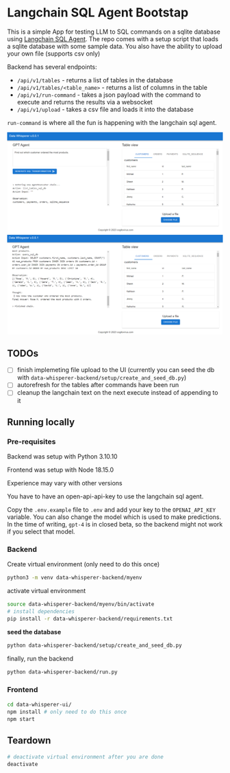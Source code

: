 # Langchain SQL Agent Bootstap
This is a simple App for testing LLM to SQL commands on a sqlite database using [Langchain SQL Agent](https://python.langchain.com/en/latest/modules/agents/toolkits/examples/sql_database.html). The repo comes with a setup script that loads a sqlite database with some sample data. You also have the ability to upload your own file (supports csv only)

Backend has several endpoints:
- `/api/v1/tables` - returns a list of tables in the database
- `/api/v1/tables/<table_name>` - returns a list of columns in the table
- `/api/v1/run-command` - takes a json payload with the command to execute and returns the results via a websocket
- `/api/v1/upload` - takes a csv file and loads it into the database

`run-command` is where all the fun is happening with the langchain sql agent.

![Example 1](images/whisp_10.PNG)
![Exampe 2](images/whisp_11.PNG)
## TODOs
- [ ] finish implemeting file upload to the UI (currently you can seed the db with `data-whisperer-backend/setup/create_and_seed_db.py`)
- [ ] autorefresh for the tables after commands have been run
- [ ] cleanup the langchain text on the next execute instead of appending to it

## Running locally

### Pre-requisites
Backend was setup with Python 3.10.10

Frontend was setup with Node 18.15.0

Experience may vary with other versions

You have to have an open-api-api-key to use the langchain sql agent.

Copy the `.env.example` file to `.env` and add your key to the `OPENAI_API_KEY` variable. You can also change the model which is used to make predictions. In the time of writing, `gpt-4` is in closed beta, so the backend might not work if you select that model.

### Backend
Create virtual environment (only need to do this once)
```bash
python3 -m venv data-whisperer-backend/myenv
```
activate virtual environment
```bash
source data-whisperer-backend/myenv/bin/activate
# install dependencies
pip install -r data-whisperer-backend/requirements.txt
```
**seed the database**
```bash
python data-whisperer-backend/setup/create_and_seed_db.py
```
finally, run the backend
```bash
python data-whisperer-backend/run.py
```

### Frontend
```bash
cd data-whisperer-ui/
npm install # only need to do this once
npm start
```

## Teardown
```bash
# deactivate virtual environment after you are done
deactivate
```
